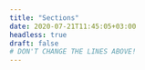 ```yaml
---
title: "Sections"
date: 2020-07-21T11:45:05+03:00
headless: true 
draft: false
# DON'T CHANGE THE LINES ABOVE!
---
```


